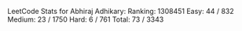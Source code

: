 
LeetCode Stats for Abhiraj Adhikary:
Ranking: 1308451
Easy: 44 / 832
Medium: 23 / 1750
Hard: 6 / 761
Total: 73 / 3343
            

            
